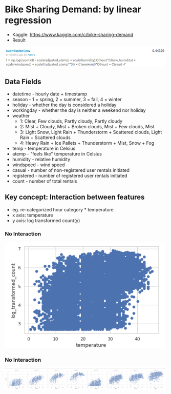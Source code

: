 # Bike Sharing Demand: by linear regression
- Kaggle: https://www.kaggle.com/c/bike-sharing-demand
- Result
<img src="result.png">

## Data Fields 
- datetime - hourly date + timestamp
- season -  1 = spring, 2 = summer, 3 = fall, 4 = winter 
- holiday - whether the day is considered a holiday
- workingday - whether the day is neither a weekend nor holiday
- weather 
	- 1: Clear, Few clouds, Partly cloudy, Partly cloudy 
	- 2: Mist + Cloudy, Mist + Broken clouds, Mist + Few clouds, Mist 
	- 3: Light Snow, Light Rain + Thunderstorm + Scattered clouds, Light Rain + Scattered clouds 
	- 4: Heavy Rain + Ice Pallets + Thunderstorm + Mist, Snow + Fog 
- temp - temperature in Celsius
- atemp - "feels like" temperature in Celsius
- humidity - relative humidity
- windspeed - wind speed
- casual - number of non-registered user rentals initiated
- registered - number of registered user rentals initiated
- count - number of total rentals

## Key concept: Interaction between features
- eg. re-categorized hour category \* temperature 
- x axis: temperature 
- y axis: log transformed count(y) 

<h3>No Interaction</h3>
<img src="bike1.png">


<h3>No Interaction</h3>
<img src="bike2.png">

